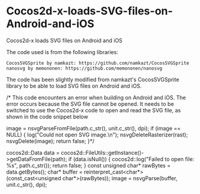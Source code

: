 # Cocos2d-x-loads-SVG-files-on-Android-and-iOS
Cocos2d-x loads SVG files on Android and iOS

The code used is from the following libraries:

    CocosSVGSprite by namkazt: https://github.com/namkazt/CocosSVGSprite
    nanosvg by memononen: https://github.com/memononen/nanosvg

The code has been slightly modified from namkazt's CocosSVGSprite library to be able to load SVG files on Android and iOS.

/*
This code encounters an error when building on Android and iOS. The error occurs because the SVG file cannot be opened. It needs to be switched to use the Cocos2d-x code to open and read the SVG file, as shown in the code snippet below

image = nsvgParseFromFile(path.c_str(), unit.c_str(), dpi);
if (image == NULL) {
    log("Could not open SVG image.\n");
    nsvgDeleteRasterizer(rast);
    nsvgDelete(image);
    return false;
}*/

cocos2d::Data data = cocos2d::FileUtils::getInstance()->getDataFromFile(path);
if (data.isNull()) {
    cocos2d::log("Failed to open file: %s", path.c_str());
    return false;
}
const unsigned char* rawBytes = data.getBytes();
char* buffer = reinterpret_cast<char*>(const_cast<unsigned char*>(rawBytes));
image = nsvgParse(buffer, unit.c_str(), dpi);
